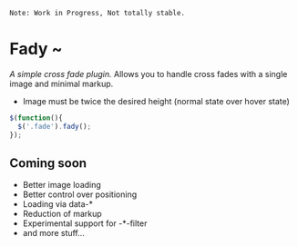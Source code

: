     Note: Work in Progress, Not totally stable.

# Fady ~
*A simple cross fade plugin.*
Allows you to handle cross fades with a single image and minimal markup.

+ Image must be twice the desired height (normal state over hover state)

```js
$(function(){
  $('.fade').fady();
});
```

## Coming soon
+ Better image loading
+ Better control over positioning
+ Loading via data-*
+ Reduction of markup
+ Experimental support for -*-filter
+ and more stuff...
